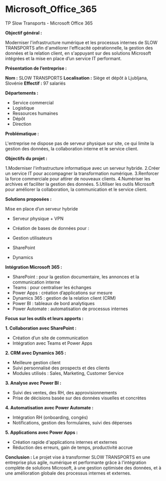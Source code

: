 # Microsoft_Office_365
TP Slow Transports - Microsoft Office 365


**Objectif général :**

Moderniser l'infrastructure numérique et les processus internes de SLOW TRANSPORTS afin d'améliorer l'efficacité opérationnelle, la gestion des données et la relation client, en s'appuyant sur des solutions Microsoft intégrées et la mise en place d’un service IT performant.


**Présentation de l’entreprise :**

**Nom :** SLOW TRANSPORTS
**Localisation :** Siège et dépôt à Ljubljana, Slovénie
**Effectif :** 97 salariés

**Départements :**

- Service commercial
- Logistique
- Ressources humaines
- Dépôt
- Direction

**Problématique :**

L'entreprise ne dispose pas de serveur physique sur site, ce qui limite la gestion des données, la collaboration interne et le service client.


**Objectifs du projet :**

1.Moderniser l'infrastructure informatique avec un serveur hybride.
2.Créer un service IT pour accompagner la transformation numérique.
3.Renforcer la force commerciale pour attirer de nouveaux clients.
4.Numériser les archives et faciliter la gestion des données.
5.Utiliser les outils Microsoft pour améliorer la collaboration, la communication et le service client.


**Solutions proposées :**

Mise en place d’un serveur hybride

- Serveur physique + VPN
  
- Création de bases de données pour :

 - Gestion utilisateurs
 - SharePoint
 - Dynamics


**Intégration Microsoft 365 :**

 - SharePoint : pour la gestion documentaire, les annonces et la communication interne
- Teams : pour centraliser les échanges
- Power Apps : création d’applications sur mesure
- Dynamics 365 : gestion de la relation client (CRM)
- Power BI : tableaux de bord analytiques
- Power Automate : automatisation de processus internes


**Focus sur les outils et leurs apports :**

**1. Collaboration avec SharePoint :**
- Création d’un site de communication
- Intégration avec Teams et Power Apps

**2. CRM avec Dynamics 365 :**
- Meilleure gestion client
- Suivi personnalisé des prospects et des clients
- Modules utilisés : Sales, Marketing, Customer Service

**3. Analyse avec Power BI :**
- Suivi des ventes, des RH, des approvisionnements
- Prise de décisions basée sur des données visuelles et concrètes

**4. Automatisation avec Power Automate :**
- Intégration RH (onboarding, congés)
- Notifications, gestion des formulaires, suivi des dépenses

**5. Applications avec Power Apps :**
- Création rapide d'applications internes et externes
- Réduction des erreurs, gain de temps, productivité accrue


**Conclusion :**
Le projet vise à transformer SLOW TRANSPORTS en une entreprise plus agile, numérique et performante grâce à l'intégration complète de solutions Microsoft, 
à une gestion optimisée des données, et à une amélioration globale des processus internes et externes.

